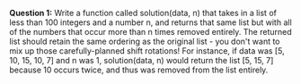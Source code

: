 **Question 1:**
Write a function called solution(data, n) that takes in a list of less than 100 integers and a
number n, and returns that same list but with all of the numbers that occur more than n times
removed entirely. The returned list should retain the same ordering as the original list - you 
don't want to mix up those carefully-planned shift rotations! For instance, if data was [5, 10,
15, 10, 7] and n was 1, solution(data, n) would return the list [5, 15, 7] because 10 occurs 
twice, and thus was removed from the list entirely.
